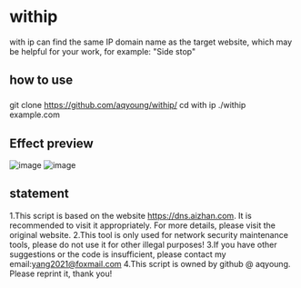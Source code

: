 # withip
with ip can find the same IP domain name as the target website, which may be helpful for your work, for example: "Side stop"

## how to use
### 
git clone https://github.com/aqyoung/withip/
cd with ip
./withip example.com
## Effect preview
![image](https://github.com/aqyoung/withip/images/1.png)
![image](https://github.com/aqyoung/withip/images/2.png)
## statement
1.This script is based on the website https://dns.aizhan.com. It is recommended to visit it appropriately. For more details, please visit the original website.
2.This tool is only used for network security maintenance tools, please do not use it for other illegal purposes!
3.If you have other suggestions or the code is insufficient, please contact my email:yang2021@foxmail.com 
4.This script is owned by github @ aqyoung. Please reprint it, thank you!
